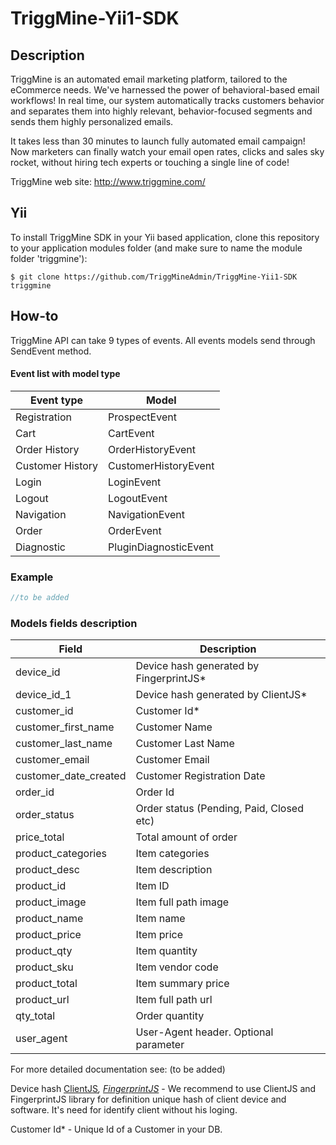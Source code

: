 # TriggMine-Yii1-SDK
## Description
TriggMine is an automated email marketing platform, tailored to the eCommerce needs. We've harnessed the power of behavioral-based email workflows! In real time, our system automatically tracks customers behavior and separates them into highly relevant, behavior-focused segments and sends them highly personalized emails.

It takes less than 30 minutes to launch fully automated email campaign! Now marketers can finally watch your email open rates, clicks and sales sky rocket, without hiring tech experts or touching a single line of code!

TriggMine web site: http://www.triggmine.com/

## Yii
To install TriggMine SDK in your Yii based application, clone this repository to your application modules folder (and make sure to name the module folder 'triggmine'):

`$ git clone https://github.com/TriggMineAdmin/TriggMine-Yii1-SDK triggmine`

## How-to
TriggMine API сan take 9 types of events. All events models send through SendEvent method.

#### Event list with model type 
**Event type** | **Model** |
--|--|
Registration | ProspectEvent |
Cart | CartEvent |
Order History | OrderHistoryEvent |
Customer History | CustomerHistoryEvent |
Login | LoginEvent |
Logout | LogoutEvent |
Navigation | NavigationEvent |
Order | OrderEvent |
Diagnostic | PluginDiagnosticEvent |


### Example
```PHP
//to be added
```

### Models fields description
**Field** | **Description**|
--|--|
device_id|Device hash generated by FingerprintJS*|
device_id_1|Device hash generated by ClientJS*|
customer_id|Customer Id*|
customer_first_name|Customer Name|
customer_last_name|Customer Last Name|
customer_email|Customer Email|
customer_date_created|Customer Registration Date|
order_id|Order Id|
order_status|Order status (Pending, Paid, Closed etc)|
price_total|Total amount of order|
product_categories|Item categories|
product_desc|Item description|
product_id|Item ID|
product_image|Item full path image|
product_name|Item name|
product_price|Item price|
product_qty|Item quantity|
product_sku|Item vendor code| 
product_total|Item summary price|
product_url|Item full path url|
qty_total|Order quantity|
user_agent|User-Agent header. Optional parameter|

For more detailed documentation see: (to be added)

Device hash [ClientJS](https://clientjs.org/)*, [FingerprintJS](https://valve.github.io/fingerprintjs/)* - We recommend to use ClientJS and FingerprintJS library for definition unique hash of client device and software. It's need for identify client without his loging.

Customer Id* - Unique Id of a Customer in your DB.